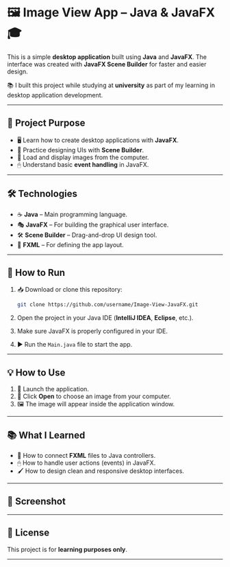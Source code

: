 # 🖼️ Image View App – Java & JavaFX 🎓

This is a simple **desktop application** built using **Java** and **JavaFX**.
The interface was created with **JavaFX Scene Builder** for faster and easier design.

📚 I built this project while studying at **university** as part of my learning in desktop application development.

---

## 🎯 Project Purpose

* 🖥 Learn how to create desktop applications with **JavaFX**.
* 🎨 Practice designing UIs with **Scene Builder**.
* 📂 Load and display images from the computer.
* 🖱 Understand basic **event handling** in JavaFX.

---

## 🛠 Technologies

* ☕ **Java** – Main programming language.
* 🎭 **JavaFX** – For building the graphical user interface.
* 🛠 **Scene Builder** – Drag-and-drop UI design tool.
* 📄 **FXML** – For defining the app layout.

---

## 🚀 How to Run

1. 📥 Download or clone this repository:

   ```bash
   git clone https://github.com/username/Image-View-JavaFX.git
   ```
2. Open the project in your Java IDE (**IntelliJ IDEA**, **Eclipse**, etc.).
3. Make sure JavaFX is properly configured in your IDE.
4. ▶ Run the `Main.java` file to start the app.

---

## 💡 How to Use

1. 🔹 Launch the application.
2. 📂 Click **Open** to choose an image from your computer.
3. 🖼 The image will appear inside the application window.

---

## 📚 What I Learned

* 🔗 How to connect **FXML** files to Java controllers.
* 🖱 How to handle user actions (events) in JavaFX.
* 🖌 How to design clean and responsive desktop interfaces.

---

## 📸 Screenshot

---

## 📄 License

This project is for **learning purposes only**.

---

##
